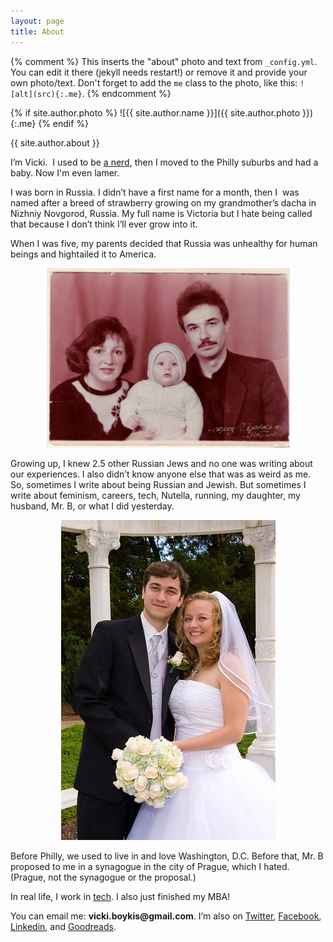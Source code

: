 ```yaml
---
layout: page
title: About
---
```


{% comment %}
  This inserts the "about" photo and text from `_config.yml`.
  You can edit it there (jekyll needs restart!) or remove it and provide your own photo/text.
  Don't forget to add the `me` class to the photo, like this: `![alt](src){:.me}`.
{% endcomment %}

{% if site.author.photo %}
  ![{{ site.author.name }}]({{ site.author.photo }}){:.me}
{% endif %}

{{ site.author.about }}

I&#8217;m Vicki.  I used to be [a nerd](http://www.amazon.com/Theres-Something-about-Scotland-Boykis-ebook/dp/B007TQ8370), then I moved to the Philly suburbs and had a baby. Now I'm even lamer.   
  
I was born in Russia. I didn&#8217;t have a first name for a month, then I  was named after a breed of strawberry growing on my grandmother&#8217;s dacha in Nizhniy Novgorod, Russia. My full name is Victoria but I hate being called that because I don&#8217;t think I&#8217;ll ever grow into it.


 When I was five, my parents decided that Russia was unhealthy for human beings and hightailed it to America.


<p style="text-align: center;">
  <a href="https://raw.githubusercontent.com/vkblog/vkblog.github.io/master/public/img/2009/01/scan0001.jpg"><img title="scan0001" alt="" src="https://raw.githubusercontent.com/vkblog/vkblog.github.io/master/public/img/2009/01/scan0001.jpg" width="389" height="287" /></a>
</p>

Growing up, I knew 2.5 other Russian Jews and no one was writing about our experiences. I also didn&#8217;t know anyone else that was as weird as me. So, sometimes I write about being Russian and Jewish. But sometimes I write about feminism, careers, tech, Nutella, running, my daughter, my husband, Mr. B, or what I did yesterday.

<p style="text-align: center;">
  <a href="https://raw.githubusercontent.com/vkblog/vkblog.github.io/master/public/img/2009/01/Classic-Photo-033.jpg"><img title="Classic Photo 033" alt="" src="https://raw.githubusercontent.com/vkblog/vkblog.github.io/master/public/img/2009/01/Classic-Photo-033.jpg" width="343" height="512" /></a>
</p>

Before Philly, we used to live in and love Washington, D.C. Before that, Mr. B proposed to me in a synagogue in the city of Prague, which I hated. (Prague, not the synagogue or the proposal.)

In real life, I work in [tech](http://veekaybee.github.io/). I also just finished my MBA! 

<p style="text-align: left;">
  You can email me: <strong>vicki.boykis@gmail.com</strong>. I&#8217;m also on <a href="http://twitter.com/vboykis" target="_blank">Twitter</a>, <a href="http://facebook.com/vicki.boykis" target="_blank">Facebook</a>, <a href="www.linkedin.com/in/vickiboykis/" target="_blank">Linkedin</a>, and <a href="http://www.goodreads.com/user/show/6490545-vicki" target="_blank">Goodreads</a>.
</p>

<p style="text-align: left;">
